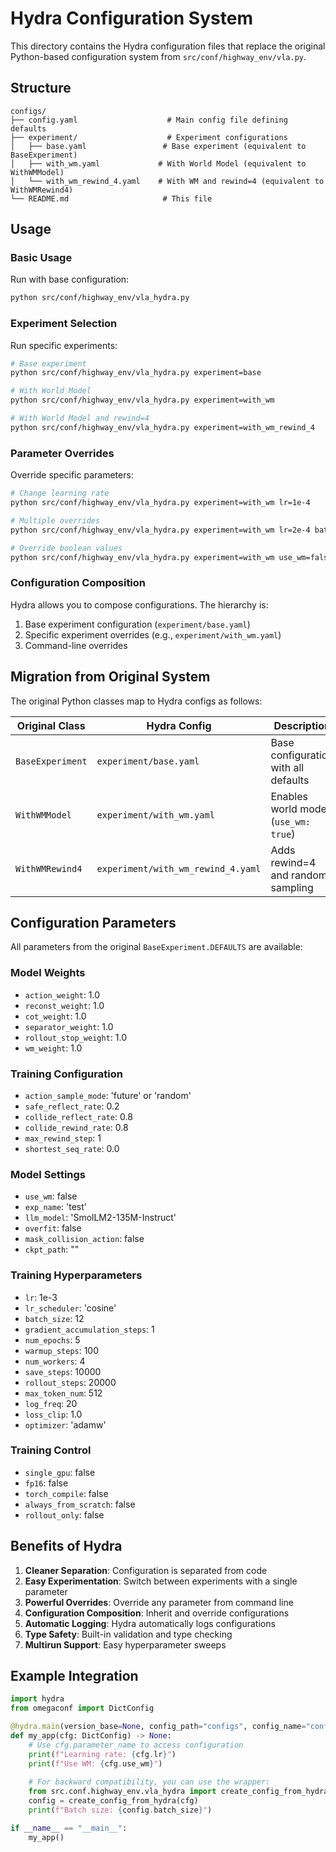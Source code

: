 # Hydra Configuration System

This directory contains the Hydra configuration files that replace the original Python-based configuration system from `src/conf/highway_env/vla.py`.

## Structure

```
configs/
├── config.yaml                    # Main config file defining defaults
├── experiment/                    # Experiment configurations
│   ├── base.yaml                 # Base experiment (equivalent to BaseExperiment)
│   ├── with_wm.yaml             # With World Model (equivalent to WithWMModel)
│   └── with_wm_rewind_4.yaml    # With WM and rewind=4 (equivalent to WithWMRewind4)
└── README.md                     # This file
```

## Usage

### Basic Usage

Run with base configuration:
```bash
python src/conf/highway_env/vla_hydra.py
```

### Experiment Selection

Run specific experiments:
```bash
# Base experiment
python src/conf/highway_env/vla_hydra.py experiment=base

# With World Model
python src/conf/highway_env/vla_hydra.py experiment=with_wm

# With World Model and rewind=4
python src/conf/highway_env/vla_hydra.py experiment=with_wm_rewind_4
```

### Parameter Overrides

Override specific parameters:
```bash
# Change learning rate
python src/conf/highway_env/vla_hydra.py experiment=with_wm lr=1e-4

# Multiple overrides
python src/conf/highway_env/vla_hydra.py experiment=with_wm lr=2e-4 batch_size=16 num_epochs=10

# Override boolean values
python src/conf/highway_env/vla_hydra.py experiment=with_wm use_wm=false fp16=true
```

### Configuration Composition

Hydra allows you to compose configurations. The hierarchy is:
1. Base experiment configuration (`experiment/base.yaml`)
2. Specific experiment overrides (e.g., `experiment/with_wm.yaml`)
3. Command-line overrides

## Migration from Original System

The original Python classes map to Hydra configs as follows:

| Original Class | Hydra Config | Description |
|---|---|---|
| `BaseExperiment` | `experiment/base.yaml` | Base configuration with all defaults |
| `WithWMModel` | `experiment/with_wm.yaml` | Enables world model (`use_wm: true`) |
| `WithWMRewind4` | `experiment/with_wm_rewind_4.yaml` | Adds rewind=4 and random sampling |

## Configuration Parameters

All parameters from the original `BaseExperiment.DEFAULTS` are available:

### Model Weights
- `action_weight`: 1.0
- `reconst_weight`: 1.0
- `cot_weight`: 1.0
- `separator_weight`: 1.0
- `rollout_stop_weight`: 1.0
- `wm_weight`: 1.0

### Training Configuration
- `action_sample_mode`: 'future' or 'random'
- `safe_reflect_rate`: 0.2
- `collide_reflect_rate`: 0.8
- `collide_rewind_rate`: 0.8
- `max_rewind_step`: 1
- `shortest_seq_rate`: 0.0

### Model Settings
- `use_wm`: false
- `exp_name`: 'test'
- `llm_model`: 'SmolLM2-135M-Instruct'
- `overfit`: false
- `mask_collision_action`: false
- `ckpt_path`: ""

### Training Hyperparameters
- `lr`: 1e-3
- `lr_scheduler`: 'cosine'
- `batch_size`: 12
- `gradient_accumulation_steps`: 1
- `num_epochs`: 5
- `warmup_steps`: 100
- `num_workers`: 4
- `save_steps`: 10000
- `rollout_steps`: 20000
- `max_token_num`: 512
- `log_freq`: 20
- `loss_clip`: 1.0
- `optimizer`: 'adamw'

### Training Control
- `single_gpu`: false
- `fp16`: false
- `torch_compile`: false
- `always_from_scratch`: false
- `rollout_only`: false

## Benefits of Hydra

1. **Cleaner Separation**: Configuration is separated from code
2. **Easy Experimentation**: Switch between experiments with a single parameter
3. **Powerful Overrides**: Override any parameter from command line
4. **Configuration Composition**: Inherit and override configurations
5. **Automatic Logging**: Hydra automatically logs configurations
6. **Type Safety**: Built-in validation and type checking
7. **Multirun Support**: Easy hyperparameter sweeps

## Example Integration

```python
import hydra
from omegaconf import DictConfig

@hydra.main(version_base=None, config_path="configs", config_name="config")
def my_app(cfg: DictConfig) -> None:
    # Use cfg.parameter_name to access configuration
    print(f"Learning rate: {cfg.lr}")
    print(f"Use WM: {cfg.use_wm}")
    
    # For backward compatibility, you can use the wrapper:
    from src.conf.highway_env.vla_hydra import create_config_from_hydra
    config = create_config_from_hydra(cfg)
    print(f"Batch size: {config.batch_size}")

if __name__ == "__main__":
    my_app()
``` 